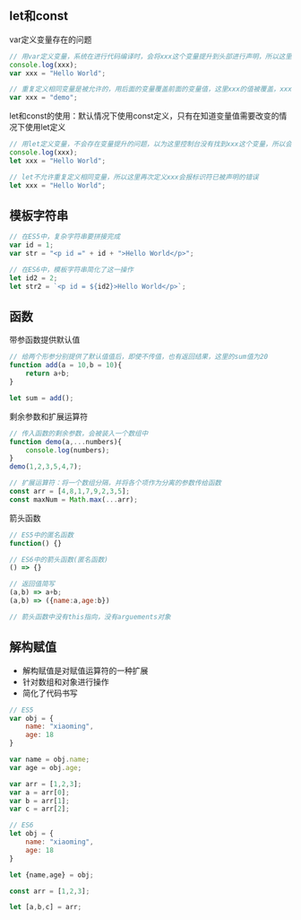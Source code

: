 ## let和const
var定义变量存在的问题
```javascript
// 用var定义变量，系统在进行代码编译时，会将xxx这个变量提升到头部进行声明，所以这里控制台会打印出undefined
console.log(xxx);
var xxx = "Hello World";

// 重复定义相同变量是被允许的，用后面的变量覆盖前面的变量值，这里xxx的值被覆盖，xxx指向demo这个字符串
var xxx = "demo";
```
let和const的使用：默认情况下使用const定义，只有在知道变量值需要改变的情况下使用let定义
```javascript
// 用let定义变量，不会存在变量提升的问题，以为这里控制台没有找到xxx这个变量，所以会直接报错
console.log(xxx);
let xxx = "Hello World";

// let不允许重复定义相同变量，所以这里再次定义xxx会报标识符已被声明的错误
let xxx = "Hello World";
```

## 模板字符串
```javascript
// 在ES5中，复杂字符串要拼接完成
var id = 1;
var str = "<p id =" + id + ">Hello World</p>";

// 在ES6中，模板字符串简化了这一操作
let id2 = 2;
let str2 = `<p id = ${id2}>Hello World</p>`;
```

## 函数
带参函数提供默认值
```javascript
// 给两个形参分别提供了默认值值后，即使不传值，也有返回结果，这里的sum值为20
function add(a = 10,b = 10){
    return a+b;
}

let sum = add();
```
剩余参数和扩展运算符
```javascript
// 传入函数的剩余参数，会被装入一个数组中
function demo(a,...numbers){
    console.log(numbers);
}
demo(1,2,3,5,4,7);

// 扩展运算符：将一个数组分隔，并将各个项作为分离的参数传给函数
const arr = [4,8,1,7,9,2,3,5];
const maxNum = Math.max(...arr);
```
箭头函数
```javascript
// ES5中的匿名函数
function() {}

// ES6中的箭头函数(匿名函数)
() => {}

// 返回值简写
(a,b) => a+b;
(a,b) => ({name:a,age:b})

// 箭头函数中没有this指向，没有arguements对象
```

## 解构赋值
- 解构赋值是对赋值运算符的一种扩展
- 针对数组和对象进行操作
- 简化了代码书写

```javascript
// ES5
var obj = {
    name: "xiaoming",
    age: 18
}

var name = obj.name;
var age = obj.age;

var arr = [1,2,3];
var a = arr[0];
var b = arr[1];
var c = arr[2];

// ES6
let obj = {
    name: "xiaoming",
    age: 18
}

let {name,age} = obj;

const arr = [1,2,3];

let [a,b,c] = arr;
```




